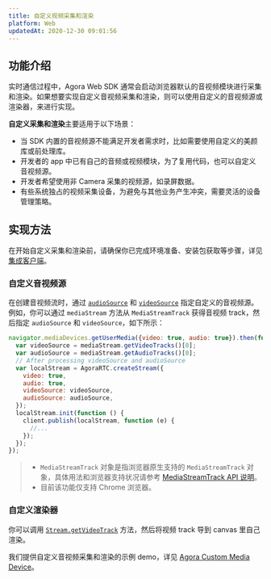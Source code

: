 ```yaml
---
title: 自定义视频采集和渲染
platform: Web
updatedAt: 2020-12-30 09:01:56
---
```


## 功能介绍

实时通信过程中，Agora Web SDK 通常会启动浏览器默认的音视频模块进行采集和渲染。如果想要实现自定义音视频采集和渲染，则可以使用自定义的音视频源或渲染器，来进行实现。

**自定义采集和渲染**主要适用于以下场景：

- 当 SDK 内置的音视频源不能满足开发者需求时，比如需要使用自定义的美颜库或前处理库。
- 开发者的 app 中已有自己的音频或视频模块，为了复用代码，也可以自定义音视频源。
- 开发者希望使用非 Camera 采集的视频源，如录屏数据。
- 有些系统独占的视频采集设备，为避免与其他业务产生冲突，需要灵活的设备管理策略。

## 实现方法

在开始自定义采集和渲染前，请确保你已完成环境准备、安装包获取等步骤，详见[集成客户端](./web_prepare)。

### 自定义音视频源

在创建音视频流时，通过 [`audioSource`](./API%20Reference/web/interfaces/agorartc.streamspec.html#audiosource) 和 [`videoSource`](./API%20Reference/web/interfaces/agorartc.streamspec.html#videosource) 指定自定义的音视频源。例如，你可以通过 `mediaStream` 方法从 `MediaStreamTrack` 获得音视频 track，然后指定 `audioSource` 和 `videoSource`，如下所示：

```javascript
navigator.mediaDevices.getUserMedia({video: true, audio: true}).then(function (mediaStream) {
  var videoSource = mediaStream.getVideoTracks()[0];
  var audioSource = mediaStream.getAudioTracks()[0];
  // After processing videoSource and audioSource
  var localStream = AgoraRTC.createStream({
    video: true,
    audio: true,
    videoSource: videoSource,
    audioSource: audioSource,
  });
  localStream.init(function () {
    client.publish(localStream, function (e) {
      //...
    });
  });
});
```

> - `MediaStreamTrack` 对象是指浏览器原生支持的 `MediaStreamTrack` 对象，具体用法和浏览器支持状况请参考 [MediaStreamTrack API 说明](https://developer.mozilla.org/en-US/docs/Web/API/MediaStreamTrack)。
> - 目前该功能仅支持 Chrome 浏览器。

### 自定义渲染器

你可以调用 [`Stream.getVideoTrack`](./API%20Reference/web/interfaces/agorartc.stream.html#getvideotrack) 方法，然后将视频 track 导到 canvas 里自己渲染。

我们提供自定义音视频采集和渲染的示例 demo，详见 [Agora Custom Media Device](https://github.com/AgoraIO/Advanced-Video/tree/master/Custom-Media-Device/Agora-Custom-VideoSource-Web)。
